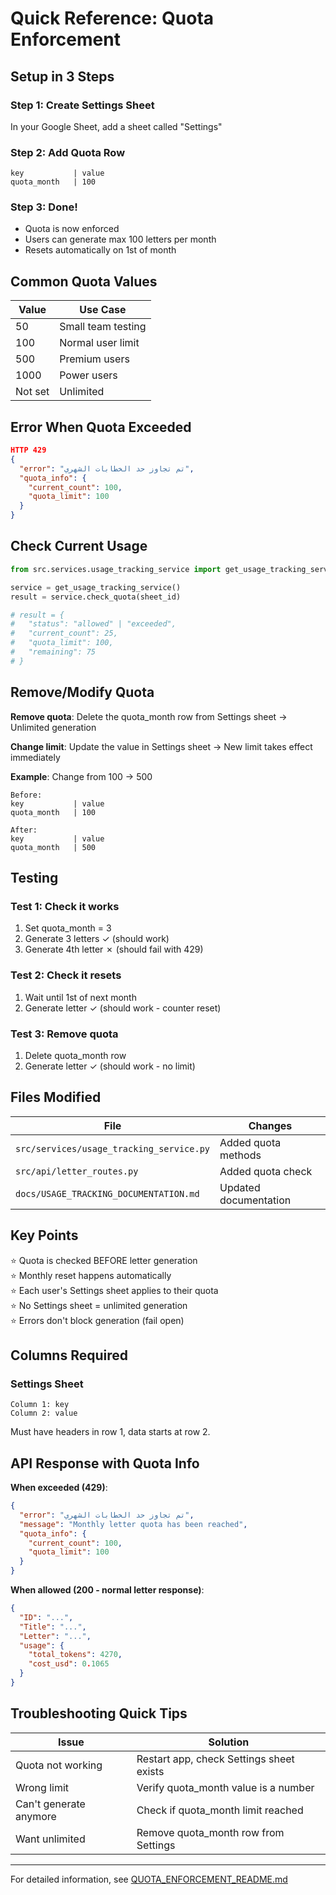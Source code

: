# Quick Reference: Quota Enforcement

## Setup in 3 Steps

### Step 1: Create Settings Sheet
In your Google Sheet, add a sheet called "Settings"

### Step 2: Add Quota Row
```
key           | value
quota_month   | 100
```

### Step 3: Done!
- Quota is now enforced
- Users can generate max 100 letters per month
- Resets automatically on 1st of month

## Common Quota Values

| Value | Use Case |
|-------|----------|
| 50 | Small team testing |
| 100 | Normal user limit |
| 500 | Premium users |
| 1000 | Power users |
| Not set | Unlimited |

## Error When Quota Exceeded

```json
HTTP 429
{
  "error": "تم تجاوز حد الخطابات الشهري",
  "quota_info": {
    "current_count": 100,
    "quota_limit": 100
  }
}
```

## Check Current Usage

```python
from src.services.usage_tracking_service import get_usage_tracking_service

service = get_usage_tracking_service()
result = service.check_quota(sheet_id)

# result = {
#   "status": "allowed" | "exceeded",
#   "current_count": 25,
#   "quota_limit": 100,
#   "remaining": 75
# }
```

## Remove/Modify Quota

**Remove quota**: Delete the quota_month row from Settings sheet → Unlimited generation

**Change limit**: Update the value in Settings sheet → New limit takes effect immediately

**Example**: Change from 100 → 500
```
Before:
key           | value
quota_month   | 100

After:
key           | value
quota_month   | 500
```

## Testing

### Test 1: Check it works
1. Set quota_month = 3
2. Generate 3 letters ✓ (should work)
3. Generate 4th letter ✗ (should fail with 429)

### Test 2: Check it resets
1. Wait until 1st of next month
2. Generate letter ✓ (should work - counter reset)

### Test 3: Remove quota
1. Delete quota_month row
2. Generate letter ✓ (should work - no limit)

## Files Modified

| File | Changes |
|------|---------|
| `src/services/usage_tracking_service.py` | Added quota methods |
| `src/api/letter_routes.py` | Added quota check |
| `docs/USAGE_TRACKING_DOCUMENTATION.md` | Updated documentation |

## Key Points

⭐ Quota is checked BEFORE letter generation  
⭐ Monthly reset happens automatically  
⭐ Each user's Settings sheet applies to their quota  
⭐ No Settings sheet = unlimited generation  
⭐ Errors don't block generation (fail open)  

## Columns Required

### Settings Sheet
```
Column 1: key
Column 2: value
```

Must have headers in row 1, data starts at row 2.

## API Response with Quota Info

**When exceeded (429)**:
```json
{
  "error": "تم تجاوز حد الخطابات الشهري",
  "message": "Monthly letter quota has been reached",
  "quota_info": {
    "current_count": 100,
    "quota_limit": 100
  }
}
```

**When allowed (200 - normal letter response)**:
```json
{
  "ID": "...",
  "Title": "...",
  "Letter": "...",
  "usage": {
    "total_tokens": 4270,
    "cost_usd": 0.1065
  }
}
```

## Troubleshooting Quick Tips

| Issue | Solution |
|-------|----------|
| Quota not working | Restart app, check Settings sheet exists |
| Wrong limit | Verify quota_month value is a number |
| Can't generate anymore | Check if quota_month limit reached |
| Want unlimited | Remove quota_month row from Settings |

---

For detailed information, see [QUOTA_ENFORCEMENT_README.md](./QUOTA_ENFORCEMENT_README.md)
